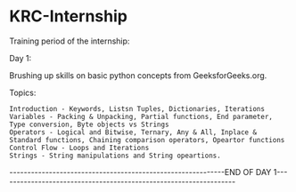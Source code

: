 # KRC-Internship

Training period of the internship:

Day 1:

Brushing up skills on basic python concepts from GeeksforGeeks.org.

  Topics:
  
    Introduction - Keywords, Listsn Tuples, Dictionaries, Iterations
    Variables - Packing & Unpacking, Partial functions, End parameter, Type conversion, Byte objects vs Strings
    Operators - Logical and Bitwise, Ternary, Any & All, Inplace & Standard functions, Chaining comparison operators, Opeartor functions
    Control Flow - Loops and Iterations
    Strings - String manipulations and String opeartions.

------------------------------------------------------------END OF DAY 1------------------------------------------------------------------
